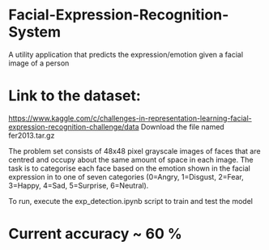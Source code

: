 # Facial-Expression-Recognition-System
A utility application that predicts the expression/emotion given a facial image of a person

# Link to the dataset:
https://www.kaggle.com/c/challenges-in-representation-learning-facial-expression-recognition-challenge/data
Download the file named fer2013.tar.gz

The problem set consists of 48x48 pixel grayscale images of faces that are centred and occupy about the same amount of space in each image. The task is to categorise each face based on the emotion shown in the facial expression in to one of seven categories (0=Angry, 1=Disgust, 2=Fear, 3=Happy, 4=Sad, 5=Surprise, 6=Neutral).

To run, execute the exp_detection.ipynb script to train and test the model

# Current accuracy ~ 60 %